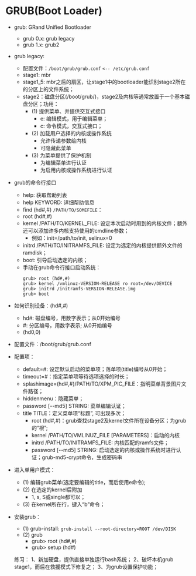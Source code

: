 # GRUB(Boot Loader)

- grub: GRand Unified Bootloader
    - grub 0.x: grub legacy
    - grub 1.x: grub2

- grub legacy:
    - 配置文件：`/boot/grub/grub.conf` `<-- /etc/grub.conf`
    - stage1: mbr
    - stage1_5: mbr之后的扇区，让stage1中的bootloader能识别stage2所在的分区上的文件系统；
    - stage2：磁盘分区(/boot/grub/)，stage2及内核等通常放置于一个基本磁盘分区；功用：
        - (1) 提供菜单、并提供交互式接口
            - e: 编辑模式，用于编辑菜单；
            - c: 命令模式，交互式接口；
        - (2) 加载用户选择的内核或操作系统
            - 允许传递参数给内核
            - 可隐藏此菜单
        - (3) 为菜单提供了保护机制
            - 为编辑菜单进行认证
            - 为启用内核或操作系统进行认证

- grub的命令行接口
    - help: 获取帮助列表
    - help KEYWORD: 详细帮助信息
    - find (hd#,#) `/PATH/TO/SOMEFILE`：
    - root (hd#,#)
    - kernel /PATH/TO/KERNEL_FILE: 设定本次启动时用到的内核文件；额外还可以添加许多内核支持使用的cmdline参数；
        - 例如：init=/path/to/init, selinux=0
    - initrd /PATH/TO/INITRAMFS_FILE: 设定为选定的内核提供额外文件的ramdisk；
    - boot: 引导启动选定的内核；
    - 手动在grub命令行接口启动系统：
        ```
        grub> root (hd#,#)
        grub> kernel /vmlinuz-VERSION-RELEASE ro root=/dev/DEVICE
        grub> initrd /initramfs-VERSION-RELEASE.img
        grub> boot
        ```

- 如何识别设备：(hd#,#)
    - hd#: 磁盘编号，用数字表示；从0开始编号
    - #: 分区编号，用数字表示; 从0开始编号
    - (hd0,0)

- 配置文件：/boot/grub/grub.conf

- 配置项：
    - default=#: 设定默认启动的菜单项；落单项(title)编号从0开始；
    - timeout=#：指定菜单项等待选项选择的时长；
    - splashimage=(hd#,#)/PATH/TO/XPM_PIC_FILE：指明菜单背景图片文件路径；
    - hiddenmenu：隐藏菜单；
    - password [--md5] STRING: 菜单编辑认证；
    - title TITLE：定义菜单项“标题”, 可出现多次；
        - root (hd#,#)：grub查找stage2及kernel文件所在设备分区；为grub的“根”;
        - kernel /PATH/TO/VMLINUZ_FILE [PARAMETERS]：启动的内核
        - initrd /PATH/TO/INITRAMFS_FILE: 内核匹配的ramfs文件；
        - password [--md5] STRING: 启动选定的内核或操作系统时进行认证；grub-md5-crypt命令，生成密码串

- 进入单用户模式：
    - (1) 编辑grub菜单(选定要编辑的title，而后使用e命令);
    - (2) 在选定的kernel后附加
        - 1, s, S或single都可以；
    - (3) 在kernel所在行，键入“b”命令；

- 安装grub：
    - (1) grub-install: `grub-install --root-directory=ROOT /dev/DISK`
    - (2) grub
        - grub> root (hd#,#)
        - grub> setup (hd#)

    练习：
        1、新加硬盘，提供直接单独运行bash系统；
        2、破坏本机grub stage1，而后在救援模式下修复之；
        3、为grub设置保护功能；

